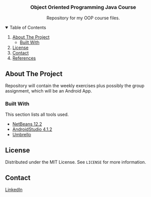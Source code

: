 <!--
*** Thanks for checking out the Best-README-Template. If you have a suggestion
*** that would make this better, please fork the repo and create a pull request
*** or simply open an issue with the tag "enhancement".
*** Thanks again! Now go create something AMAZING! :D
-->



<!-- PROJECT SHIELDS -->
<!--
*** I'm using markdown "reference style" links for readability.
*** Reference links are enclosed in brackets [ ] instead of parentheses ( ).
*** See the bottom of this document for the declaration of the reference variables
*** for contributors-url, forks-url, etc. This is an optional, concise syntax you may use.
*** https://www.markdownguide.org/basic-syntax/#reference-style-links
-->


<!-- PROJECT LOGO -->
<br />
<p align="center">
  </a>

  <h3 align="center">Object Oriented Programming Java Course</h3>

  <p align="center">
    Repository for my OOP course files.
  </p>
</p>



<!-- TABLE OF CONTENTS -->
<details open="open">
  <summary>Table of Contents</summary>
  <ol>
    <li>
      <a href="#about-the-project">About The Project</a>
      <ul>
        <li><a href="#built-with">Built With</a></li>
      </ul>
    </li>
    <li><a href="#license">License</a></li>
    <li><a href="#contact">Contact</a></li>
    <li><a href="#references">References</a></li>
  </ol>
</details>



<!-- ABOUT THE PROJECT -->
## About The Project

Repository will contain the weekly exercises plus possibly the group assignment, which will be an Android App.

### Built With

This section lists all tools used.
* [NetBeans 12.2](https://netbeans.apache.org/)
* [AndroidStudio 4.1.2](https://developer.android.com/studio)
* [Umbrello](https://umbrello.kde.org/)

<!-- LICENSE -->
## License

Distributed under the MIT License. See `LICENSE` for more information.



<!-- CONTACT -->
## Contact

[LinkedIn](https://www.linkedin.com/in/ainosolin/)
